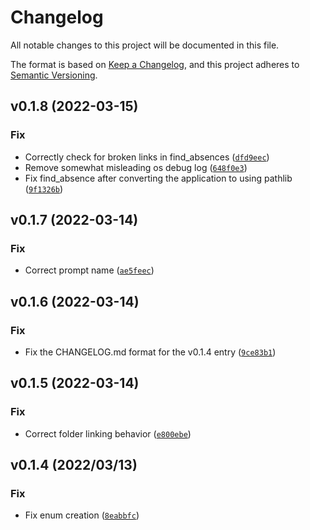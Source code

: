 # Changelog

All notable changes to this project will be documented in this file.

The format is based on [Keep a Changelog](https://keepachangelog.com/en/1.0.0/),
and this project adheres to [Semantic Versioning](https://semver.org/spec/v2.0.0.html).

<!--next-version-placeholder-->

## v0.1.8 (2022-03-15)
### Fix
* Correctly check for broken links in find_absences ([`dfd9eec`](https://github.com/tstapler/cfgcaddy/commit/dfd9eec9033d03ff4cab067c63a5428869213f56))
* Remove somewhat misleading os debug log ([`648f0e3`](https://github.com/tstapler/cfgcaddy/commit/648f0e31ea3a994ab188c65244f6866e6a27fc74))
* Fix find_absence after converting the application to using pathlib ([`9f1326b`](https://github.com/tstapler/cfgcaddy/commit/9f1326b2afd621ee3afb4df22870115ff43821ae))

## v0.1.7 (2022-03-14)
### Fix
* Correct prompt name ([`ae5feec`](https://github.com/tstapler/cfgcaddy/commit/ae5feecd097e9d173987c56963ee4c9fd7c7cf32))

## v0.1.6 (2022-03-14)
### Fix
* Fix the CHANGELOG.md format for the v0.1.4 entry ([`9ce83b1`](https://github.com/tstapler/cfgcaddy/commit/9ce83b176da9601dca9cc2d6bb0199ee5c72d055))

## v0.1.5 (2022-03-14)
### Fix
* Correct folder linking behavior ([`e800ebe`](https://github.com/tstapler/cfgcaddy/commit/e800ebebe4d5a72cc162325ec3cb85063a98172b))

## v0.1.4 (2022/03/13)

### Fix
* Fix enum creation ([`8eabbfc`](https://github.com/tstapler/cfgcaddy/commit/8eabbfc0df22e3708563a2c9d02321b373d4c26d))
